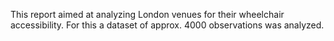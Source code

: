 This report aimed at analyzing London venues for their wheelchair accessibility. For this a dataset of approx. 4000 observations was analyzed.
